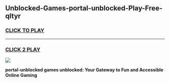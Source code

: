 
## Unblocked-Games-portal-unblocked-Play-Free-qltyr
<h3>
<a href="https://premium76.site?title=portal-unblocked&ref=21A">CLICK TO PLAY</a></h3>
<hr>

<h3>
<a href="https://premium76.site?title=portal-unblocked&ref=21A">CLICK 2 PLAY</a>
  
</h3>

<a href="https://premium76.site?title=portal-unblocked&ref=21A"><img src="https://clearcache.store/games.png"></a>


**portal-unblocked games unblocked: Your Gateway to Fun and Accessible Online Gaming**

